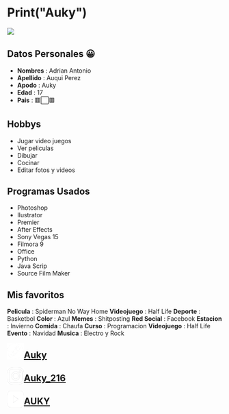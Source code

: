# Print("Auky")

<img src="spider-dance.gif">

## Datos Personales 😀 
- **Nombres** : Adrian Antonio
- **Apellido** : Auqui Perez
- **Apodo** : Auky
- **Edad** : 17
- **Pais** :  🟥⬜️🟥

## Hobbys 
- Jugar video juegos
- Ver peliculas
- Dibujar
- Cocinar
- Editar fotos y videos

## Programas Usados
- Photoshop
- Ilustrator 
- Premier
- After Effects
- Sony Vegas 15
- Filmora 9
- Office
- Python
- Java Scrip
- Source Film Maker

## Mis favoritos
**Pelicula** : Spiderman No Way Home
**Videojuego** : Half Life
**Deporte** : Basketbol
**Color** : Azul
**Memes** : Shitposting
**Red Social** : Facebook
**Estacion** : Invierno
**Comida** : Chaufa
**Curso** : Programacion
**Videojuego** : Half Life
**Evento** : Navidad
**Musica** : Electro y Rock

<img src="steam.png" alt="" width="39" height="39" align="left"><H2> [Auky](https://steamcommunity.com/profiles/76561198416421609/)</H2>
<img src="intagram.png" alt="" width="39" height="39" align="left"><H2> [Auky_216](https://www.instagram.com/auky_216/?hl=es-la)</H2>
<img src="youtube.png" alt="" width="39" height="39" align="left"><H2> [AUKY](https://www.youtube.com/channel/UCv6jAX-Z8kgFbBxBJ5ddF7Q)</H2>

